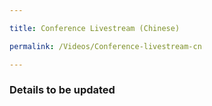 ```yaml
---

title: Conference Livestream (Chinese)

permalink: /Videos/Conference-livestream-cn

---
```


### Details to be updated


